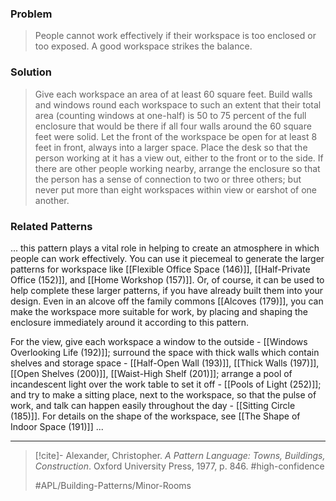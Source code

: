### Problem
>People cannot work effectively if their workspace is too enclosed or too exposed. A good workspace strikes the balance.

### Solution
>Give each workspace an area of at least 60 square feet. Build walls and windows round each workspace to such an extent that their total area (counting windows at one-half) is 50 to 75 percent of the full enclosure that would be there if all four walls around the 60 square feet were solid. Let the front of the workspace be open for at least 8 feet in front, always into a larger space. Place the desk so that the person working at it has a view out, either to the front or to the side. If there are other people working nearby, arrange the enclosure so that the person has a sense of connection to two or three others; but never put more than eight workspaces within view or earshot of one another.

### Related Patterns
... this pattern plays a vital role in helping to create an atmosphere in which people can work effectively. You can use it piecemeal to generate the larger patterns for workspace like [[Flexible Office Space (146)]], [[Half-Private Office (152)]], and [[Home Workshop (157)]]. Or, of course, it can be used to help complete these larger patterns, if you have already built them into your design. Even in an alcove off the family commons [[Alcoves (179)]], you can make the workspace more suitable for work, by placing and shaping the enclosure immediately around it according to this pattern.

For the view, give each workspace a window to the outside - [[Windows Overlooking Life (192)]]; surround the space with thick walls which contain shelves and storage space - [[Half-Open Wall (193)]], [[Thick Walls (197)]], [[Open Shelves (200)]], [[Waist-High Shelf (201)]]; arrange a pool of incandescent light over the work table to set it off - [[Pools of Light (252)]]; and try to make a sitting place, next to the workspace, so that the pulse of work, and talk can happen easily throughout the day - [[Sitting Circle (185)]]. For details on the shape of the workspace, see [[The Shape of Indoor Space (191)]] ...

---

> [!cite]- Alexander, Christopher. _A Pattern Language: Towns, Buildings, Construction_. Oxford University Press, 1977, p. 846.
> #high-confidence
>
> #APL/Building-Patterns/Minor-Rooms
